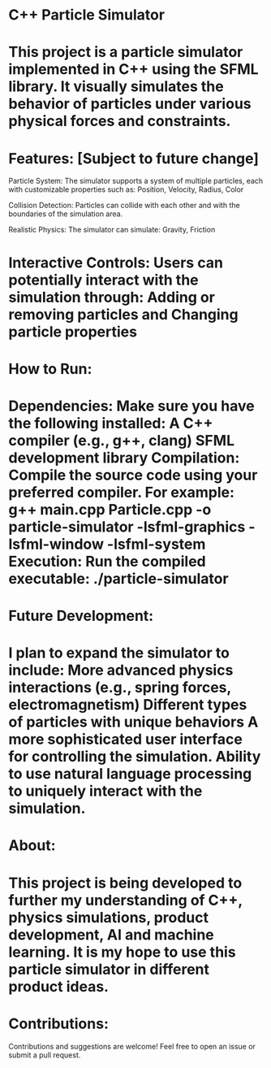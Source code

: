 C++ Particle Simulator
===========================
This project is a particle simulator implemented in C++ using the SFML library. It visually simulates the behavior of particles under various physical forces and constraints.
===========================
Features: [Subject to future change]
===========================
Particle System: The simulator supports a system of multiple particles, each with customizable properties such as: Position, Velocity, Radius, Color

Collision Detection: Particles can collide with each other and with the boundaries of the simulation area.

Realistic Physics: The simulator can simulate: Gravity, Friction

Interactive Controls: Users can potentially interact with the simulation through: Adding or removing particles and Changing particle properties
===========================
How to Run:
===========================
Dependencies: Make sure you have the following installed:
A C++ compiler (e.g., g++, clang)
SFML development library
Compilation: Compile the source code using your preferred compiler.
For example: g++ main.cpp Particle.cpp -o particle-simulator -lsfml-graphics -lsfml-window -lsfml-system 
Execution: Run the compiled executable: ./particle-simulator
===========================
Future Development:
===========================
I plan to expand the simulator to include:
More advanced physics interactions (e.g., spring forces, electromagnetism)
Different types of particles with unique behaviors
A more sophisticated user interface for controlling the simulation.
Ability to use natural language processing to uniquely interact with the simulation.
===========================
About:
===========================
This project is being developed to further my understanding of C++, physics simulations, product development, AI and machine learning.
It is my hope to use this particle simulator in different product ideas.
===========================
Contributions:
===========================
Contributions and suggestions are welcome! Feel free to open an issue or submit a pull request.